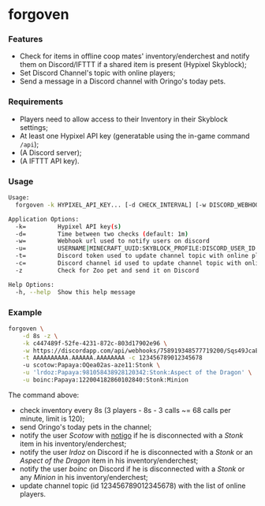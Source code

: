 # forgoven

### Features

- Check for items in offline coop mates' inventory/enderchest and notify them on Discord/IFTTT if a shared item is present (Hypixel Skyblock);
- Set Discord Channel's topic with online players;
- Send a message in a Discord channel with Oringo's today pets.

### Requirements

- Players need to allow access to their Inventory in their Skyblock settings;
- At least one Hypixel API key (generatable using the in-game command `/api`);
- (A Discord server);
- (A IFTTT API key).

### Usage

```sh
Usage:
  forgoven -k HYPIXEL_API_KEY... [-d CHECK_INTERVAL] [-w DISCORD_WEBHOOK_URL [-z]] [-t DISCORD_BOT_TOKEN -c DISCORD_CHANNEL_ID] -u USERNAME|MINECRAFT_UUID:SKYBLOCK_PROFILE:DISCORD_USER_ID|NOTIGO_KEY:ITEM... ...

Application Options:
  -k=         Hypixel API key(s)
  -d=         Time between two checks (default: 1m)
  -w=         Webhook url used to notify users on discord
  -u=         USERNAME|MINECRAFT_UUID:SKYBLOCK_PROFILE:DISCORD_USER_ID|NOTIGO_KEY:ITEM...
  -t=         Discord token used to update channel topic with online players
  -c=         Discord channel id used to update channel topic with online players
  -z          Check for Zoo pet and send it on Discord

Help Options:
  -h, --help  Show this help message
```

### Example

```sh
forgoven \
    -d 8s -z \
    -k c447489f-52fe-4231-872c-803d17902e96 \
    -w https://discordapp.com/api/webhooks/758919348577719200/Sqs49JcaEo6N4vqctbsfwl0E6Jr-0XxpFUy8JdFQjGKWrYE9oLHn4Dsf9mNplucj1436 \
    -t AAAAAAAAAA.AAAAAA.AAAAAAAA -c 123456789012345678
    -u scotow:Papaya:OQea02as-aze11:Stonk \
    -u 'lrdoz:Papaya:981058438928120342:Stonk:Aspect of the Dragon' \
    -u boinc:Papaya:122004182860102840:Stonk:Minion
```

The command above:
- check inventory every 8s (3 players - 8s - 3 calls ~= 68 calls per minute, limit is 120);
- send Oringo's today pets in the channel;
- notify the user *Scotow* with [notigo](https://github.com/scotow/notigo) if he is disconnected with a *Stonk* item in his inventory/enderchest;
- notify the user *lrdoz* on Discord if he is disconnected with a *Stonk* or an *Aspect of the Dragon* item in his inventory/enderchest;
- notify the user *boinc* on Discord if he is disconnected with a *Stonk* or any *Minion* in his inventory/enderchest;
- update channel topic (id 123456789012345678) with the list of online players.
